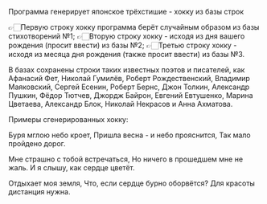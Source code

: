 Программа генерирует японское трёхстишие - хокку из базы строк

👉🏻Первую строку хокку программа берёт случайным образом из базы стихотворений №1;
👉🏻Вторую строку хокку - исходя из дня вашего рождения (просит ввести) из базы №2;
👉🏻Третью строку хокку - исходя из месяца дня рождения (также просит ввести) из базы №3.

В базах сохранены строки таких известных поэтов и писателей, как Афанасий Фет, Николай Гумилёв, Роберт Рождественский, Владимир Маяковский, Сергей Есенин, Роберт Бернс, Джон Толкин, Александр Пушкин, Фёдор Тютчев, Джордж Байрон, Евгений Евтушенко, Марина Цветаева, Александр Блок, Николай Некрасов и Анна Ахматова.

Примеры сгенерированных хокку:

Буря мглою небо кроет,
Пришла весна - и небо прояснится,
Так мало пройдено дорог.

Мне страшно с тобой встречаться,
Но ничего в прошедшем мне не жаль.
И я слышу, как сердце цветёт.

Отдыхает моя земля,
Что, если сердце бурно оборвётся?
Для красоты дистанция нужна.
